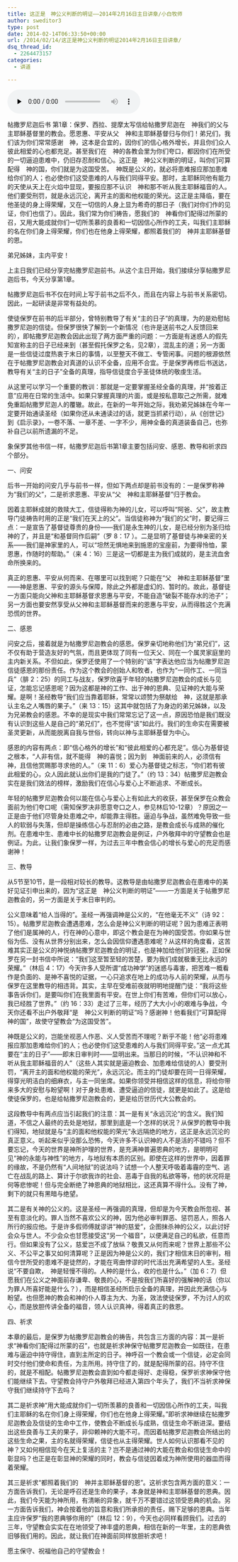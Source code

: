 ```yaml
---
title: 这正是　神公义判断的明证——2014年2月16日主日讲章/小白牧师
author: sweditor3
type: post
date: 2014-02-14T06:33:50+00:00
url: /2014/02/14/这正是神公义判断的明证2014年2月16日主日讲章/
dsq_thread_id:
  - 2264473157
categories:
  - 讲道

---
```

<div id="c-10383" class="grandmp3">
  <audio src="https://t5.shwchurch.org/wp-content/uploads/2014/02/2014年2月16日讲道录音.mp3" controls false preload="none" autobuffer="false"></audio>
</div>

帖撒罗尼迦后书 第1章：保罗、西拉、提摩太写信给帖撒罗尼迦在　神我们的父与主耶稣基督里的教会。愿恩惠、平安从父　神和主耶稣基督归与你们！弟兄们，我们该为你们常常感谢　神，这本是合宜的，因你们的信心格外增长，并且你们众人彼此相爱的心也都充足。甚至我们在　神的各教会里为你们夸口，都因你们在所受的一切逼迫患难中，仍旧存忍耐和信心。这正是　神公义判断的明证，叫你们可算配得　神的国，你们就是为这国受苦。　神既是公义的，就必将患难报应那加患难给你们的人；也必使你们这受患难的人与我们同得平安。那时，主耶稣同他有能力的天使从天上在火焰中显现，要报应那不认识　神和那不听从我主耶稣福音的人。他们要受刑罚，就是永远沉沦，离开主的面和他权能的荣光。这正是主降临，要在他圣徒的身上得荣耀，又在一切信的人身上显为希奇的那日子（我们对你们作的见证，你们也信了）。因此，我们常为你们祷告，愿我们的　神看你们配得过所蒙的召，又用大能成就你们一切所羡慕的良善和一切因信心所作的工夫，叫我们主耶稣的名在你们身上得荣耀，你们也在他身上得荣耀，都照着我们的　神并主耶稣基督的恩。

弟兄姊妹，主内平安！

上主日我们已经分享完帖撒罗尼迦前书。从这个主日开始，我们接续分享帖撒罗尼迦后书，今天分享第1章。

帖撒罗尼迦后书不仅在时间上写于前书之后不久，而且在内容上与前书关系密切。因此，一起研读是非常有益处的。

使徒保罗在前书的后半部分，曾特别教导了有关“主的日子”的真理，为的是劝慰帖撒罗尼迦的信徒。但保罗很快了解到一个新情况（也许是送前书之人反馈回来的），即帖撒罗尼迦教会因此出现了两方面严重的问题：一方面是有迷惑人的假先知宣称主的日子已经来到（甚至假托保罗之名，见2章），混乱主的道；另一方面是一些信徒过度热衷于末日的事情，以至整天不做工、专管闲事。问题的根源依然在于帖撒罗尼迦教会对真道的认识不全备，应用不合宜。于是保罗再修后书送达，教导有关“主的日子”全备的真理，指导信徒度合乎圣徒体统的敬虔生活。

从这里可以学习一个重要的教训：那就是一定要掌握圣经全备的真理，并“按着正意”应用在日常的生活中。如果只掌握真理的片面，或是按私意取己之所需，就难免重蹈帖撒罗尼迦人的覆辙。故此，在新的一年开始之际，我劝弟兄姊妹在今年一定要开始通读圣经（如果你还从未通读过的话，就更当抓紧行动），从《创世记》到《启示录》，一卷不落、一章不差、一字不少，用神全备的真道装备自己，也弥补自己以前所遗漏的不足。

象保罗其他书信一样，帖撒罗尼迦后书第1章主要包括问安、感恩、教导和祈求四个部分。

一、问安

后书一开始的问安几乎与前书一样，但如下两点却是前书没有的：一是保罗称神为“我们的父”，二是祈求恩惠、平安从“父　神和主耶稣基督”归于教会。

因着主耶稣成就的救赎大工，信徒得称为神的儿女，可以呼叫“阿爸、父”，故主教导门徒祷告时用的正是“我们在天上的父”。当信徒称神为“我们的父”时，要记得三点：一是宣告了基督徒尊贵的身份——我们是永生神的儿女，是已经分别为圣归给神的了，并且是“和基督同作后嗣”（罗 8：17 ）。二是显明了基督徒与神亲密的关系——我们是神家里的人，可以“坦然无惧地来到施恩的宝座前，为要得怜恤，蒙恩惠，作随时的帮助。”（来 4：16）三是这一切都是主为我们成就的，是主流血舍命所换来的。

真正的恩惠、平安从何而来、在哪里可以找到呢？只能在“父　神和主耶稣基督”里——神是恩惠、平安的源头与保障，除此之外都是虚幻的、暂时的。故此，基督徒一方面只能向父神和主耶稣基督求恩惠与平安，不能自造“破裂不能存水的池子”；另一方面也要安然享受从父神和主耶稣基督而来的恩惠与平安，从而得胜这个充满恐慌的世界。

二、感恩

问安之后，接着就是为帖撒罗尼迦教会的感恩。保罗亲切地称他们为“弟兄们”，这不仅有助于营造友好的气氛，而且更体现了同有一位天父、同在一个属灵家庭里的主内新关系。不但如此，保罗还使用了一个特别的“该”字表达他应当为帖撒罗尼迦信徒感恩的那份责任。作为这个教会的创始人和牧者，也作为“一同作工、一同当兵”（腓 2：25）的同工与战友，保罗欣喜于年轻的帖撒罗尼迦教会的成长与见证，怎能忘记感恩呢？因为这都是神的工作、出于神的恩典、见证神的大能与荣耀。是啊！圣经教导“我们应当靠着耶稣，常常以颂赞为祭献给　神，这就是那承认主名之人嘴唇的果子。”（来 13：15）这其中就包括了为身边的弟兄姊妹，以及为兄弟教会的感恩。不幸的是现实中我们常常忘记了这一点，原因恐怕是我们既没有认识到这些人是自己的“弟兄们”，也不觉得“该”如此行。我们的生命实在需要被圣灵更新，从而能脱离自我与世俗，转向以神与主耶稣基督为中心。

感恩的内容有两点：即“信心格外的增长”和“彼此相爱的心都充足”。信心为基督徒之根本，“人非有信，就不能得　神的喜悦；因为到　神面前来的人，必须信有　神，且信他赏赐那寻求他的人。”（来 11：6）爱心为基督徒之标志，“你们若有彼此相爱的心，众人因此就认出你们是我的门徒了。”（约 13：34）帖撒罗尼迦教会实在是我们效法的榜样，激励我们在信心与爱心上不断追求、不断成长。

年轻的帖撒罗尼迦教会何以能在信心与爱心上有如此大的收获，甚至保罗在众教会面前为他们夸口呢（需知保罗决非愿意夸口之人，参见林后10-12章）？原因之一正是由于他们尽管身处患难之中，却能靠主得胜。逼迫与争战，虽然难免导致一些人的软弱与失落，但却是操练信心与忍耐的必由之路，是教会成长与成熟的催化剂。在患难中生、患难中长的帖撒罗尼迦教会是例证，户外敬拜中的守望教会也是例证。为此，让我们象保罗一样，为过去三年中教会信心的增长与爱心的充足而感谢神！

三、教导

从5节至10节，是一段相对较长的教导。这教导是由帖撒罗尼迦教会在患难中的美好见证引申出来的，因为“这正是　神公义判断的明证”——一方面是关于帖撒罗尼迦教会的，另一方面是关于末日审判的。

公义意味着“给人当得的”。圣经一再强调神是公义的，“在他毫无不义”（诗 92：15）。帖撒罗尼迦教会遭遇患难，怎么会是神公义判断的明证呢？因为患难正表明了他们是属神的人，行在神的心意中，即这个教会是在为神的国受苦。你如果与世俗为伍、没有从世界分别出来，怎么会因信仰遭遇患难呢？从这样的角度看，这苦难其实正是公义的神悦纳帖撒罗尼迦教会的明证，也是神加给他们的冠冕，正如保罗在另一封书信中所说：“我们这至暂至轻的苦楚，要为我们成就极重无比永远的荣耀。”（林后 4：17）今天许多人受所谓“成功神学”的迷惑与毒害，把苦难一概看作是负面的、是神不喜悦的证据，一心只追求在地上的成功与人前的荣耀，从而与保罗在这里教导的相违背。其实，主早在受难前夜就明明地提醒门徒：“我将这些事告诉你们，是要叫你们在我里面有平安。在世上你们有苦难，但你们可以放心，我已经胜了世界。”（约 16：33）走过了三年，经历了大大小小的艰难与争战，今天你还看不出户外敬拜“是　神公义判断的明证”吗？感谢神！他看我们“可算配得　神的国”，故使守望教会“为这国受苦”。

神既是公义的，岂能坐视恶人作恶、义人受苦而不理呢？断乎不能！他“必将患难报应那加患难给你们的人；也必使你们这受患难的人与我们同得平安。”这一点尤其要在“主的日子”——即末日审判时——显明出来。当那日的时候，“不认识神和不听从我主耶稣福音的人”（这些人其实就是逼迫教会、加患难给信徒的人）要受刑罚，“离开主的面和他权能的荣光”，永远沉沦。而主的门徒却要在同一日得荣耀，得穿光明洁白的细麻衣，与主一同坐席。如果你领受并相信这样的信息，将给你带来多大的安慰与盼望啊！对于身处患难、遭受逼迫的信徒，就更是如此了。这是给使徒保罗的，也是给帖撒罗尼迦教会的，更是给历世历代大公教会的。

这段教导中有两点应当引起我们的注意：其一是有关“永远沉沦”的含义。我们知道，不信之人最终的去处是地狱，那里到底是一个怎样的状况？从保罗的教导中我们得知，地狱就是与“主的面和他权能的荣光”永远隔绝的地方，这正是永远沉沦的真正意义。听起来似乎没那么恐怖，今天许多不认识神的人不是活的不错吗？但不要忘记，今天的世界是神所护理的世界，是充满神普遍恩典的地方，是明明可见“神的永能与神性”的地方，与地狱有本质的区别。即使在这样的世界中，因着罪的缘故，不是仍然有“人间地狱”的说法吗？试想一个人整天呼吸着毒霾的空气、逃亡在战乱的路上、算计于尔欲我诈的社会、恶毒于自我的私欲等等，他的状况将是何等悲惨呢！但与完全断绝了神恩典的地狱相比，这还真算不得什么。没有了神，剩下的就只有黑暗与绝望。

其二是有关神的公义的。这是圣经一再强调的真理，但却是为今天教会所忽视、甚至有意淡化的。罪人当然不喜欢公义的神，因为他必审判罪恶、惩罚恶人，照各人所行的报应他。于是许多假师傅就谬讲“神的慈爱”，企图抹杀神的公义，以此讨好会众与世人。不少会众也甘愿接受这“另一个福音”，以便满足自己的私欲，任意而行。但如果没有了公义，慈爱岂不成了放纵？敬畏又从何而来呢？世界上那些不公义、不公平之事又如何清算呢？正是因为神是公义的，我们才相信末日的审判，相信今世所受的患难不是徒然的，才能在弯曲悖谬的时代活出充满希望的人生。圣经说“不要自欺，　神是轻慢不得的。人种的是什么，收的也是什么。”（加 6：7）但愿我们在公义之神面前存谦卑、敬畏的心，不是按我们所喜好的强解神的话（你以为罪人所喜好能是什么？），而是相信圣经所启示全备的真理，并因此充满信心与盼望。也但愿神的教会和神的仆人尊主为大、为圣，效法使徒保罗，不为讨人的欢心，而是放胆传讲全备的福音，领人认识真神，得着真正的救恩。

四、祈求

本章的最后，是保罗为帖撒罗尼迦教会的祷告，共包含三方面的内容：其一是祈求“神看你们配得过所蒙的召”，也就是祈求神保守帖撒罗尼迦教会一如既往，在患难与逼迫中持守得住，直到主所定的日子。神呼召一个教会或一个信徒，必定会同时交付他们使命和责任，为主所用。持守住了的，就是配得所蒙的召。持守不住的，就是不相配。帖撒罗尼迦教会直到如今都走得好、走得稳，保罗祈求神保守他们能继续下去。守望教会持守户外敬拜已经进入第四个年头了，我们不当祈求神保守我们继续持守下去吗？

其二是祈求神“用大能成就你们一切所羡慕的良善和一切因信心所作的工夫，叫我们主耶稣的名在你们身上得荣耀，你们也在他身上得荣耀。”即祈求神继续在帖撒罗尼迦教会及信徒的生命中工作，使教会不断成长与成熟，信徒生命不断进深。要结出这些良善与工夫的果子，非仰赖神的大能不可。而因着帖撒罗尼迦教会所结出的这些生命之果，主的名就得荣耀，信徒也从主得荣耀。世人如何认识那看不见的神？又如何相信现今在天上复活的主？岂不是通过神的大能在教会和信徒生命中的彰显吗？也正是在彰显神的荣耀的同时，教会与信徒因着成为神所使用的器皿而得着荣耀。

其三是祈求“都照着我们的　神并主耶稣基督的恩”。这祈求包含两方面的意义：一方面告诉我们，无论是呼召还是生命的果子，本身就是神和主耶稣基督的恩典。因此，我们今天能为神所用，有清晰的异象，就千万不要错过这领受恩典的机会。另一方面告诉我们，神会按着他的旨意和我们所承担的责任，赐下足够的恩典。当年主应许保罗“我的恩典够你用的”（林后 12：9），今天也必同样看顾我们。过去的三年，守望教会实实在在地领受了神丰盛的恩典，相信在新的一年里，主的恩典依旧够我们用的。因此，就让我们在神面前同样放胆祈求吧！

愿主保守、祝福他自己的守望教会！
